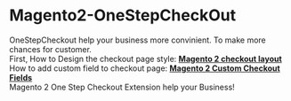 # Magento2-OneStepCheckOut
OneStepCheckout help your business more convinient. To make more chances for customer. </br>
First, How to Design the checkout page style: <strong><a href="https://www.mageplaza.com/magento-2-one-step-checkout-extension/checkout-layout.html">Magento 2 checkout layout</a></strong></br>
How to add custom field to checkout page: <strong><a href="https://www.mageplaza.com/magento-2-one-step-checkout-extension/checkout-fields.html">Magento 2 Custom Checkout Fields</a></strong></br>
Magento 2 One Step Checkout Extension help your Business!

